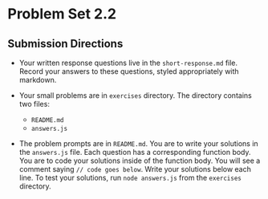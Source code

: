 # Problem Set 2.2
## Submission Directions

* Your written response questions live in the `short-response.md` file. Record your answers to these questions, styled appropriately with markdown.

* Your small problems are in `exercises` directory. The directory contains two files:
  * `README.md`
  * `answers.js` 

* The problem prompts are in `README.md`. You are to write your solutions in the `answers.js` file. Each question has a corresponding function body. You are to code your solutions inside of the function body. You will see a comment saying `// code goes below`. Write your solutions below each line. To test your solutions, run `node answers.js` from the `exercises` directory.
